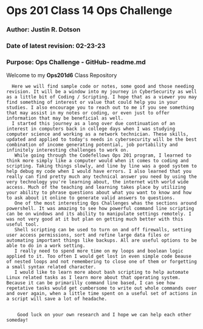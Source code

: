 # Ops 201 Class 14 Ops Challenge
### Author: Justin R. Dotson
### Date of latest revision: 02-23-23
### Purpose: Ops Challenge - GitHub- readme.md

Welcome to my **Ops201d6** Class Repository

      Here we will find sample code or notes, some good and those needing revision. It will be a window into my journey in CyberSecurity as well as a little bit of Coding / Scripting. I hope that as a viewer you may find something of interest or value that could help you in your studies. I also encourage you to reach out to me if you see something that may assist in my notes or coding, or even just to offer information that may be beneficial as well. 
      I started this journey as a long over due continuation of an interest in computers back in college days when I was studying computer science and working as a network technician. These skills, updated and applied to today's needs in cybersecurity will be the best combination of income generating potential, job portability and infinitely interesting challenges to work on.
       While going through the Codefellows Ops 201 program, I learned to think more simply like a computer would when it comes to coding and scripting. Taking things slowly, and line by line was a good system to help debug my code when I would have errors. I also learned that you really can find pretty much any technical answer you need by using the very technology you're learning about, the internet with world wide access. Much of the teaching and learning takes place by utilizing your ability to phrase questions about what you want to know and how to ask about it online to generate valid answers to questions.
       One of the most interesting Ops Challenges whas the sections around powershell. It was amazing to see how powerful command line scripting can be on windows and its ability to manipulate settings remotely. I was not very good at it but plan on getting much better with this useful tool.
       Shell scripting can be used to turn on and off firewalls, setting user access permissions, sort and refine large data files or automating important things like backups. All are useful options to be able to do in a work setting.
       I really need to spend more time on my loops and boolean logic applied to it. Too often I would get lost in even simple code beause of nested loops and not remembering to close one of them or forgetting a small syntax related character. 
       I would like to learn more about bash scripting to help automate Linux related tasks as I learn more about that operating system. Because it can be primarilly command line based, I can see how repetative tasks would get cumbersome to write out whole commands over and over again, when a little time spent on a useful set of actions in a script will save a lot of headache.
       
       
        Good luck on your own research and I hope we can help each other someday!
